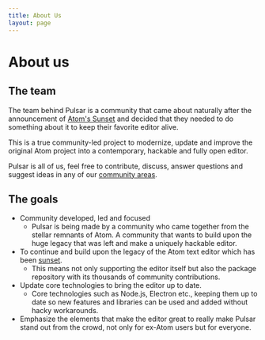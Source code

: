 ```yaml
---
title: About Us
layout: page
---
```


# About us

## The team

The team behind Pulsar is a community that came about naturally after the
announcement of [Atom's Sunset](https://github.blog/2022-06-08-sunsetting-atom/)
and decided that they needed to do something about it to keep their favorite
editor alive.

This is a true community-led project to modernize, update and improve the
original Atom project into a contemporary, hackable and fully open editor.

Pulsar is all of us, feel free to contribute, discuss, answer questions and
suggest ideas in any of our [community areas](./community.md).

## The goals <!--See: https://github.com/orgs/pulsar-edit/discussions/50-->

- Community developed, led and focused
  - Pulsar is being made by a community who came together from the stellar
    remnants of Atom. A community that wants to build upon the huge legacy that
    was left and make a uniquely hackable editor.
- To continue and build upon the legacy of the Atom text editor which has been [sunset](https://github.blog/2022-06-08-sunsetting-atom/).
  - This means not only supporting the editor itself but also the package
    repository with its thousands of community contributions.
- Update core technologies to bring the editor up to date.
  - Core technologies such as Node.js, Electron etc., keeping them up to date so
    new features and libraries can be used and added without hacky workarounds.
- Emphasize the elements that make the editor great to really make Pulsar stand
  out from the crowd, not only for ex-Atom users but for everyone.
